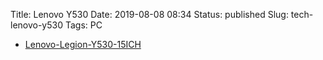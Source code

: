 Title: Lenovo Y530
Date: 2019-08-08 08:34
Status: published
Slug: tech-lenovo-y530
Tags: PC

* [Lenovo-Legion-Y530-15ICH](https://www.lenovo.com/fr/fr/laptops/legion-laptops/legion-y-series/Lenovo-Legion-Y530-15ICH/p/88GMY501020)
